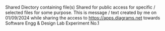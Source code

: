 Shared
Diectory containing file(s) Shared for public access for specific / selected files for some purpose. 
This is message / text created by me on 01/09/2024 while sharing the access to https://apps.diagrams.net 
towards Software Engg & Design Lab Experiment No.1

